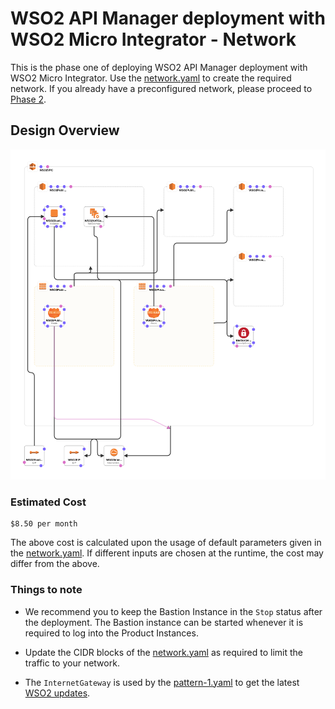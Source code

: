 # WSO2 API Manager deployment with WSO2 Micro Integrator - Network

This is the phase one of deploying WSO2 API Manager deployment with WSO2 Micro Integrator. Use the [network.yaml](network.yaml) to create the required network. If you already have a preconfigured network, please proceed to [Phase 2](../database/README.md).

## Design Overview

![Design Overview](../images/network.png)

### Estimated Cost

```
$8.50 per month
```
The above cost is calculated upon the usage of default parameters given in the [network.yaml](network.yaml). If different inputs are chosen at the runtime, the cost may differ from the above.

### Things to note

- We recommend you to keep the Bastion Instance in the `Stop` status after the deployment. The Bastion instance can be started whenever it is required to log into the Product Instances.

- Update the CIDR blocks of the [network.yaml](network.yaml) as required to limit the traffic to your network.

- The `InternetGateway` is used by the [pattern-1.yaml](../product/pattern-1.yaml) to get the latest [WSO2 updates](https://wso2.com/updates/).
